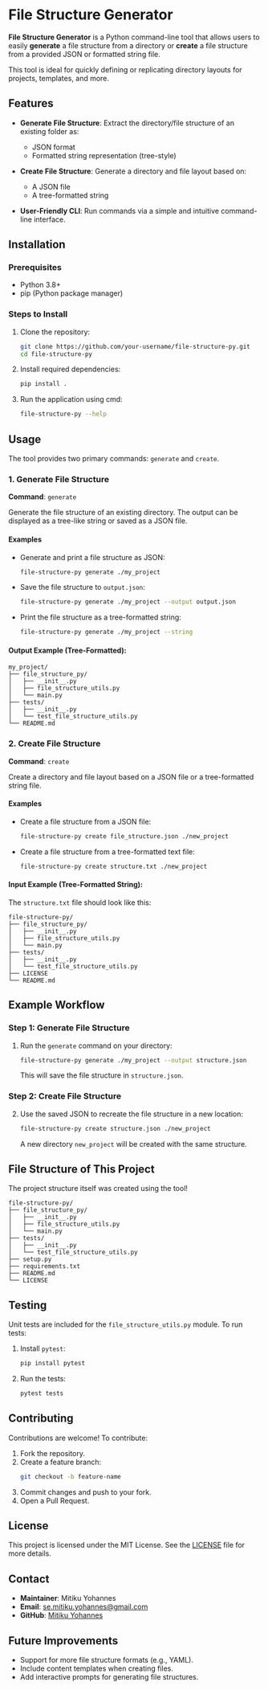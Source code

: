 # File Structure Generator

**File Structure Generator** is a Python command-line tool that allows users to easily **generate** a file structure from a directory or **create** a file structure from a provided JSON or formatted string file. 

This tool is ideal for quickly defining or replicating directory layouts for projects, templates, and more.


## Features

- **Generate File Structure**: Extract the directory/file structure of an existing folder as:
  - JSON format
  - Formatted string representation (tree-style)

- **Create File Structure**: Generate a directory and file layout based on:
  - A JSON file
  - A tree-formatted string

- **User-Friendly CLI**: Run commands via a simple and intuitive command-line interface.


## Installation

### Prerequisites

- Python 3.8+
- pip (Python package manager)

### Steps to Install

1. Clone the repository:
   ```bash
   git clone https://github.com/your-username/file-structure-py.git
   cd file-structure-py
   ```

2. Install required dependencies:
   ```bash
   pip install .
   ```

3. Run the application using cmd:
   ```bash
   file-structure-py --help
   ```


## Usage

The tool provides two primary commands: `generate` and `create`.

### 1. Generate File Structure

**Command**: `generate`

Generate the file structure of an existing directory. The output can be displayed as a tree-like string or saved as a JSON file.

#### Examples

- Generate and print a file structure as JSON:
   ```bash
   file-structure-py generate ./my_project
   ```

- Save the file structure to `output.json`:
   ```bash
   file-structure-py generate ./my_project --output output.json
   ```

- Print the file structure as a tree-formatted string:
   ```bash
   file-structure-py generate ./my_project --string
   ```

#### Output Example (Tree-Formatted):
```plaintext
my_project/
├── file_structure_py/
│   ├── __init__.py
│   ├── file_structure_utils.py
│   └── main.py
├── tests/
│   ├── __init__.py
│   └── test_file_structure_utils.py
└── README.md
```


### 2. Create File Structure

**Command**: `create`

Create a directory and file layout based on a JSON file or a tree-formatted string file.

#### Examples

- Create a file structure from a JSON file:
   ```bash
   file-structure-py create file_structure.json ./new_project
   ```

- Create a file structure from a tree-formatted text file:
   ```bash
   file-structure-py create structure.txt ./new_project
   ```

#### Input Example (Tree-Formatted String):
The `structure.txt` file should look like this:

```plaintext
file-structure-py/
├── file_structure_py/
│   ├── __init__.py
│   ├── file_structure_utils.py
│   └── main.py
├── tests/
│   ├── __init__.py
│   └── test_file_structure_utils.py
├── LICENSE
└── README.md
```


## Example Workflow

### Step 1: Generate File Structure
1. Run the `generate` command on your directory:
   ```bash
   file-structure-py generate ./my_project --output structure.json
   ```

   This will save the file structure in `structure.json`.

### Step 2: Create File Structure
2. Use the saved JSON to recreate the file structure in a new location:
   ```bash
   file-structure-py create structure.json ./new_project
   ```

   A new directory `new_project` will be created with the same structure.


## File Structure of This Project

The project structure itself was created using the tool!

```plaintext
file-structure-py/
├── file_structure_py/
│   ├── __init__.py
│   ├── file_structure_utils.py
│   └── main.py
├── tests/
│   ├── __init__.py
│   └── test_file_structure_utils.py
├── setup.py
├── requirements.txt
├── README.md
└── LICENSE
```


## Testing

Unit tests are included for the `file_structure_utils.py` module. To run tests:

1. Install `pytest`:
   ```bash
   pip install pytest
   ```

2. Run the tests:
   ```bash
   pytest tests
   ```


## Contributing

Contributions are welcome! To contribute:

1. Fork the repository.
2. Create a feature branch:
   ```bash
   git checkout -b feature-name
   ```
3. Commit changes and push to your fork.
4. Open a Pull Request.


## License

This project is licensed under the MIT License. See the [LICENSE](LICENSE) file for more details.


## Contact

- **Maintainer**: Mitiku Yohannes
- **Email**: se.mitiku.yohannes@gmail.com
- **GitHub**: [Mitiku Yohannes](https://github.com/ymitiku)


## Future Improvements

- Support for more file structure formats (e.g., YAML).
- Include content templates when creating files.
- Add interactive prompts for generating file structures.


